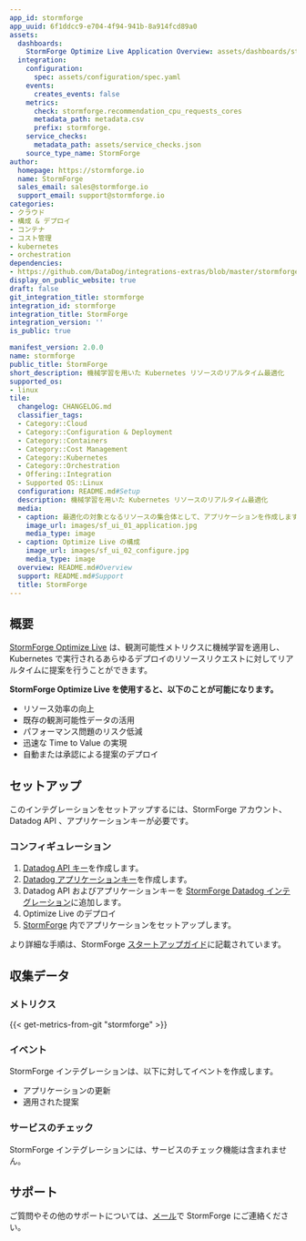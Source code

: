 ```yaml
---
app_id: stormforge
app_uuid: 6f1ddcc9-e704-4f94-941b-8a914fcd89a0
assets:
  dashboards:
    StormForge Optimize Live Application Overview: assets/dashboards/stormforge_overview.json
  integration:
    configuration:
      spec: assets/configuration/spec.yaml
    events:
      creates_events: false
    metrics:
      check: stormforge.recommendation_cpu_requests_cores
      metadata_path: metadata.csv
      prefix: stormforge.
    service_checks:
      metadata_path: assets/service_checks.json
    source_type_name: StormForge
author:
  homepage: https://stormforge.io
  name: StormForge
  sales_email: sales@stormforge.io
  support_email: support@stormforge.io
categories:
- クラウド
- 構成 & デプロイ
- コンテナ
- コスト管理
- kubernetes
- orchestration
dependencies:
- https://github.com/DataDog/integrations-extras/blob/master/stormforge/README.md
display_on_public_website: true
draft: false
git_integration_title: stormforge
integration_id: stormforge
integration_title: StormForge
integration_version: ''
is_public: true

manifest_version: 2.0.0
name: stormforge
public_title: StormForge
short_description: 機械学習を用いた Kubernetes リソースのリアルタイム最適化
supported_os:
- linux
tile:
  changelog: CHANGELOG.md
  classifier_tags:
  - Category::Cloud
  - Category::Configuration & Deployment
  - Category::Containers
  - Category::Cost Management
  - Category::Kubernetes
  - Category::Orchestration
  - Offering::Integration
  - Supported OS::Linux
  configuration: README.md#Setup
  description: 機械学習を用いた Kubernetes リソースのリアルタイム最適化
  media:
  - caption: 最適化の対象となるリソースの集合体として、アプリケーションを作成します。
    image_url: images/sf_ui_01_application.jpg
    media_type: image
  - caption: Optimize Live の構成
    image_url: images/sf_ui_02_configure.jpg
    media_type: image
  overview: README.md#Overview
  support: README.md#Support
  title: StormForge
---
```




## 概要

[StormForge Optimize Live][1] は、観測可能性メトリクスに機械学習を適用し、Kubernetes で実行されるあらゆるデプロイのリソースリクエストに対してリアルタイムに提案を行うことができます。

**StormForge Optimize Live を使用すると、以下のことが可能になります。**
- リソース効率の向上
- 既存の観測可能性データの活用
- パフォーマンス問題のリスク低減
- 迅速な Time to Value の実現
- 自動または承認による提案のデプロイ

## セットアップ

このインテグレーションをセットアップするには、StormForge アカウント、Datadog API 、アプリケーションキーが必要です。

### コンフィギュレーション

1. [Datadog API キー][2]を作成します。
2. [Datadog アプリケーションキー][3]を作成します。
3. Datadog API およびアプリケーションキーを [StormForge Datadog インテグレーション][4]に追加します。
4. Optimize Live のデプロイ
5. [StormForge][5] 内でアプリケーションをセットアップします。

より詳細な手順は、StormForge [スタートアップガイド][6]に記載されています。

## 収集データ

### メトリクス
{{< get-metrics-from-git "stormforge" >}}


### イベント

StormForge インテグレーションは、以下に対してイベントを作成します。
- アプリケーションの更新
- 適用された提案

### サービスのチェック

StormForge インテグレーションには、サービスのチェック機能は含まれません。

## サポート

ご質問やその他のサポートについては、[メール][8]で StormForge にご連絡ください。

[1]: https://www.stormforge.io/how-stormforge-optimize-live-works/
[2]: https://docs.datadoghq.com/ja/account_management/api-app-keys/#api-keys
[3]: https://docs.datadoghq.com/ja/account_management/api-app-keys/#application-keys
[4]: https://docs.stormforge.io/optimize-live/getting-started/install/#datadog-metric-provider
[5]: https://app.stormforge.io
[6]: https://docs.stormforge.io/optimize-live/
[7]: https://github.com/DataDog/integrations-extras/blob/master/stormforge/metadata.csv
[8]: mailto:support@stormforge.io
